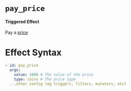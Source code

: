 # `pay_price`
#### Triggered Effect

Pay a [price](https://plugins.auxilor.io/all-plugins/prices)

# Effect Syntax
```yaml
- id: pay_price
  args:
    value: 1000 # The value of the price
    type: coins # The price type
  ...other config (eg triggers, filters, mutators, etc)
```